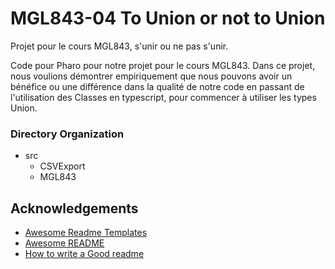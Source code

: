 # MGL843-04 To Union or not to Union
Projet pour le cours MGL843, s'unir ou ne pas s'unir.

Code pour Pharo pour notre projet pour le cours MGL843. Dans ce projet, nous voulions démontrer empiriquement que nous pouvons avoir un bénéfice ou une différence dans la qualité de notre code en passant de l'utilisation des Classes
en typescript, pour commencer à utiliser les types Union.



### Directory Organization

- src
    - CSVExport
    - MGL843

## Acknowledgements

 - [Awesome Readme Templates](https://awesomeopensource.com/project/elangosundar/awesome-README-templates)
 - [Awesome README](https://github.com/matiassingers/awesome-readme)
 - [How to write a Good readme](https://bulldogjob.com/news/449-how-to-write-a-good-readme-for-your-github-project)

